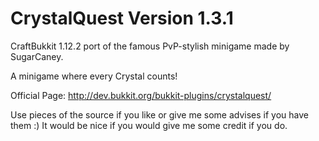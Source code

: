 CrystalQuest Version 1.3.1
====================================================
CraftBukkit 1.12.2 port of the famous PvP-stylish minigame made by SugarCaney.

A minigame where every Crystal counts!

Official Page: http://dev.bukkit.org/bukkit-plugins/crystalquest/

Use pieces of the source if you like or give me some advises if you have them :) It would be nice if you would give me some credit if you do.
